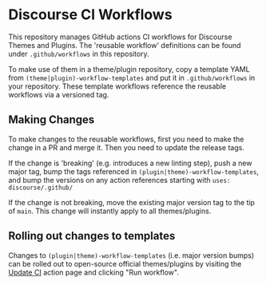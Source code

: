 # Discourse CI Workflows

This repository manages GitHub actions CI workflows for Discourse Themes and Plugins. The 'reusable workflow' definitions can be found under `.github/workflows` in this repository.

To make use of them in a theme/plugin repository, copy a template YAML from `(theme|plugin)-workflow-templates` and put it in `.github/workflows` in your repository. These template
workflows reference the reusable workflows via a versioned tag.

## Making Changes

To make changes to the reusable workflows, first you need to make the change in a PR and merge it. Then you need to update the release tags.

If the change is 'breaking' (e.g. introduces a new linting step), push a new major tag, bump the tags referenced in `(plugin|theme)-workflow-templates`, and bump the versions on any action references starting with `uses: discourse/.github/`

If the change is not breaking, move the existing major version tag to the tip of `main`. This change will instantly apply to all themes/plugins.

## Rolling out changes to templates

Changes to `(plugin|theme)-workflow-templates` (i.e. major version bumps) can be rolled out to open-source official themes/plugins by visiting the
[Update CI](https://github.com/discourse/.github/actions/workflows/update_ci.yml) action page and clicking "Run workflow". 
